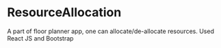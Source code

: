 # ResourceAllocation
A part of floor planner app, one can allocate/de-allocate resources. Used React JS and Bootstrap
